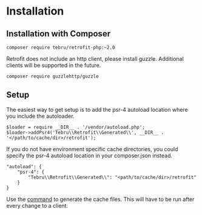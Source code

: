 Installation
============

Installation with Composer
--------------------------

    composer require tebru/retrofit-php:~2.0

Retrofit does not include an http client, please install guzzle. Additional clients will be supported in the future.

    composer require guzzlehttp/guzzle

Setup
-----

The easiest way to get setup is to add the psr-4 autoload location where you include the autoloader.

    $loader = require __DIR__ . '/vendor/autoload.php';
    $loader->addPsr4('Tebru\\Retrofit\\Generated\\', __DIR__ . '</path/to/cache/dir>/retrofit');

If you do not have environment specific cache directories, you could specify the psr-4 autoload location in your composer.json instead.

    "autoload": {
        "psr-4": {
            "Tebru\\Retrofit\\Generated\\": "<path/to/cache/dir>/retrofit"
        }
    }

Use the [command][retrofit command] to generate the cache files.  This will have to be run after every change to a client.

[retrofit command]: usage.md#command
